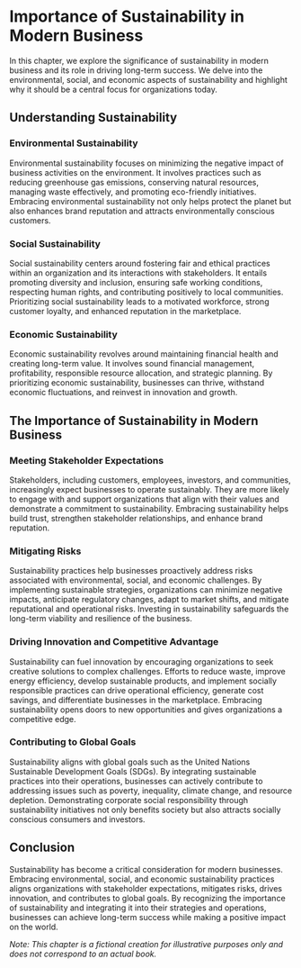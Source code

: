 Importance of Sustainability in Modern Business
==========================================================

In this chapter, we explore the significance of sustainability in modern business and its role in driving long-term success. We delve into the environmental, social, and economic aspects of sustainability and highlight why it should be a central focus for organizations today.

Understanding Sustainability
----------------------------

### Environmental Sustainability

Environmental sustainability focuses on minimizing the negative impact of business activities on the environment. It involves practices such as reducing greenhouse gas emissions, conserving natural resources, managing waste effectively, and promoting eco-friendly initiatives. Embracing environmental sustainability not only helps protect the planet but also enhances brand reputation and attracts environmentally conscious customers.

### Social Sustainability

Social sustainability centers around fostering fair and ethical practices within an organization and its interactions with stakeholders. It entails promoting diversity and inclusion, ensuring safe working conditions, respecting human rights, and contributing positively to local communities. Prioritizing social sustainability leads to a motivated workforce, strong customer loyalty, and enhanced reputation in the marketplace.

### Economic Sustainability

Economic sustainability revolves around maintaining financial health and creating long-term value. It involves sound financial management, profitability, responsible resource allocation, and strategic planning. By prioritizing economic sustainability, businesses can thrive, withstand economic fluctuations, and reinvest in innovation and growth.

The Importance of Sustainability in Modern Business
---------------------------------------------------

### Meeting Stakeholder Expectations

Stakeholders, including customers, employees, investors, and communities, increasingly expect businesses to operate sustainably. They are more likely to engage with and support organizations that align with their values and demonstrate a commitment to sustainability. Embracing sustainability helps build trust, strengthen stakeholder relationships, and enhance brand reputation.

### Mitigating Risks

Sustainability practices help businesses proactively address risks associated with environmental, social, and economic challenges. By implementing sustainable strategies, organizations can minimize negative impacts, anticipate regulatory changes, adapt to market shifts, and mitigate reputational and operational risks. Investing in sustainability safeguards the long-term viability and resilience of the business.

### Driving Innovation and Competitive Advantage

Sustainability can fuel innovation by encouraging organizations to seek creative solutions to complex challenges. Efforts to reduce waste, improve energy efficiency, develop sustainable products, and implement socially responsible practices can drive operational efficiency, generate cost savings, and differentiate businesses in the marketplace. Embracing sustainability opens doors to new opportunities and gives organizations a competitive edge.

### Contributing to Global Goals

Sustainability aligns with global goals such as the United Nations Sustainable Development Goals (SDGs). By integrating sustainable practices into their operations, businesses can actively contribute to addressing issues such as poverty, inequality, climate change, and resource depletion. Demonstrating corporate social responsibility through sustainability initiatives not only benefits society but also attracts socially conscious consumers and investors.

Conclusion
----------

Sustainability has become a critical consideration for modern businesses. Embracing environmental, social, and economic sustainability practices aligns organizations with stakeholder expectations, mitigates risks, drives innovation, and contributes to global goals. By recognizing the importance of sustainability and integrating it into their strategies and operations, businesses can achieve long-term success while making a positive impact on the world.

*Note: This chapter is a fictional creation for illustrative purposes only and does not correspond to an actual book.*
